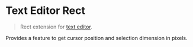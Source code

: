 Text Editor Rect
================

> Rect extension for [text editor](https://github.com/taufik-nurrohman/text-editor).

Provides a feature to get cursor position and selection dimension in pixels.
